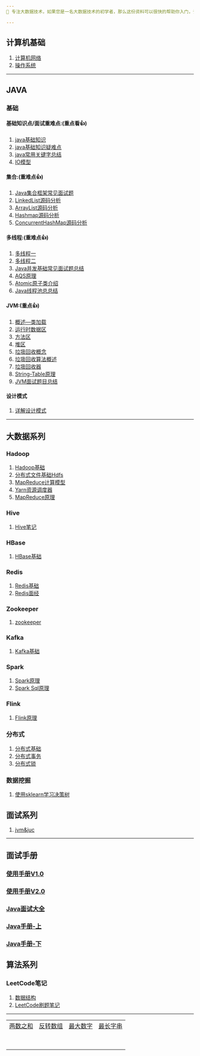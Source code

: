 ```yaml
---
👋 专注大数据技术，如果您是一名大数据技术的初学者，那么这份资料可以很快的帮助你入门，让您少走弯路，如果您已经有大数据开发基础，或许这份资料可以让您对大数据领域的各个框架原理有更深入的理解，不管您是用来学习，还是用来面试，都会对您有很大的收获！注：本资料是本人在秋招前备战大厂面试学习过程中总结的资料，里面有本人写的资料，也有参考别人写得好的文章，如果文中有不足之处，还请欢迎指出！

---
```


## 计算机基础

1. [计算机网络](https://github.com/justdoitMr/rzf.github.io/blob/main/Note/%E8%AE%A1%E7%AE%97%E6%9C%BA%E7%BD%91%E7%BB%9C.md)
2. [操作系统](https://github.com/justdoitMr/rzf.github.io/blob/main/Note/%E6%93%8D%E4%BD%9C%E7%B3%BB%E7%BB%9F.md)

---

## JAVA

### 基础

#### 基础知识点/面试重难点:(重点看👍)

1. [java基础知识](https://github.com/justdoitMr/rzf.github.io/blob/main/Note/Java%E5%9F%BA%E7%A1%80%E7%9F%A5%E8%AF%86%20.md)
2. [java基础知识疑难点](https://github.com/justdoitMr/rzf.github.io/blob/main/Note/Java%E5%9F%BA%E7%A1%80%E7%9F%A5%E8%AF%86%E7%96%91%E9%9A%BE%E7%82%B9.md)
3. [java常用关键字总结](https://github.com/justdoitMr/rzf.github.io/blob/main/Note/Java%E5%B8%B8%E8%A7%81%E5%85%B3%E9%94%AE%E5%AD%97%E6%80%BB%E7%BB%93.md)
4. [IO模型](https://github.com/justdoitMr/rzf.github.io/blob/main/Note/IO%E6%A8%A1%E5%9E%8B.md)

#### 集合:(重难点👍)

1. [Java集合框架常见面试题](https://github.com/justdoitMr/rzf.github.io/blob/main/Note/Java%E9%9B%86%E5%90%88%E6%A1%86%E6%9E%B6%E5%B8%B8%E8%A7%81%E9%9D%A2%E8%AF%95%E9%A2%98.md)
2. [LinkedList源码分析](https://github.com/justdoitMr/rzf.github.io/blob/main/Note/LinkedList%E6%BA%90%E7%A0%81%E5%88%86%E6%9E%90.md)
3. [ArrayList源码分析](https://github.com/justdoitMr/rzf.github.io/blob/main/Note/ArrayList%E6%BA%90%E7%A0%81%2B%E6%89%A9%E5%AE%B9%E6%9C%BA%E5%88%B6%E5%88%86%E6%9E%90.md)
4. [Hashmap源码分析](https://github.com/justdoitMr/rzf.github.io/blob/main/Note/HashMap(JDK1.8)%E6%BA%90%E7%A0%81%2B%E5%BA%95%E5%B1%82%E6%95%B0%E6%8D%AE%E7%BB%93%E6%9E%84%E5%88%86%E6%9E%90.md)
5. [ConcurrentHashMap源码分析](https://github.com/justdoitMr/rzf.github.io/blob/main/Note/ConcurrentHashMap%E6%BA%90%E7%A0%81%2B%E5%BA%95%E5%B1%82%E6%95%B0%E6%8D%AE%E7%BB%93%E6%9E%84%E5%88%86%E6%9E%90.md)

#### 多线程:(重难点👍)

1. [多线程一](https://github.com/justdoitMr/rzf.github.io/blob/main/Note/Java%E5%A4%9A%E7%BA%BF%E7%A8%8B%E4%B8%80%20.md)
2. [多线程二](https://github.com/justdoitMr/rzf.github.io/blob/main/Note/Java%E5%A4%9A%E7%BA%BF%E7%A8%8B%E4%BA%8C.md)
3. [Java并发基础常见面试题总结](https://github.com/justdoitMr/rzf.github.io/blob/main/Note/Java%E5%B9%B6%E5%8F%91%E5%9F%BA%E7%A1%80%E5%B8%B8%E8%A7%81%E9%9D%A2%E8%AF%95%E9%A2%98%E6%80%BB%E7%BB%93.md)
4. [AQS原理](https://github.com/justdoitMr/rzf.github.io/blob/main/Note/AQS%E5%8E%9F%E7%90%86%E4%BB%A5%E5%8F%8AAQS%E5%90%8C%E6%AD%A5%E7%BB%84%E4%BB%B6%E6%80%BB%E7%BB%93.md)
5. [Atomic原子类介绍](https://github.com/justdoitMr/rzf.github.io/blob/main/Note/Atomic%E5%8E%9F%E5%AD%90%E7%B1%BB%E6%80%BB%E7%BB%93.md)
6. [Java线程池总总结](https://github.com/justdoitMr/rzf.github.io/blob/main/Note/java%E7%BA%BF%E7%A8%8B%E6%B1%A0%E5%AD%A6%E4%B9%A0%E6%80%BB%E7%BB%93.md)

#### JVM:(重点👍)

1. [概述—类加载](https://github.com/justdoitMr/rzf.github.io/blob/main/Note/JVM-%E6%A6%82%E8%BF%B0_%E7%B1%BB%E5%8A%A0%E8%BD%BD.md)
2. [运行时数据区](https://github.com/justdoitMr/rzf.github.io/blob/main/Note/JVM-%E8%BF%90%E8%A1%8C%E6%97%B6%E6%95%B0%E6%8D%AE%E5%8C%BA.md#PC%E5%AF%84%E5%AD%98%E5%99%A8%E9%9D%A2%E8%AF%95%E9%A2%98)
3. [方法区](https://github.com/justdoitMr/rzf.github.io/blob/main/Note/JVM-%E6%96%B9%E6%B3%95%E5%8C%BA.md)
4. [堆区](https://github.com/justdoitMr/rzf.github.io/blob/main/Note/Jvm-%E5%A0%86%E5%8C%BA.md)
5. [垃圾回收概念](https://github.com/justdoitMr/rzf.github.io/blob/main/Note/JVM-%E5%9E%83%E5%9C%BE%E5%9B%9E%E6%94%B6%E7%9B%B8%E5%85%B3%E6%A6%82%E5%BF%B5.md)
6. [垃圾回收算法概述](https://github.com/justdoitMr/rzf.github.io/blob/main/Note/JVM-%E5%9E%83%E5%9C%BE%E5%9B%9E%E6%94%B6%E7%AE%97%E6%B3%95%E6%A6%82%E8%BF%B0.md)
7. [垃圾回收器](https://github.com/justdoitMr/rzf.github.io/blob/main/Note/JVM-%E5%9E%83%E5%9C%BE%E5%9B%9E%E6%94%B6%E5%99%A8.md)
8. [String-Table原理](https://github.com/justdoitMr/rzf.github.io/blob/main/Note/JVM-String-Table%E5%8E%9F%E7%90%86.md)
9. [JVM面试题目总结](https://github.com/justdoitMr/rzf.github.io/blob/main/Note/JVM%E9%9D%A2%E8%AF%95%E9%A2%98%E7%9B%AE%E6%80%BB%E7%BB%93.md)

#### 设计模式

1. [详解设计模式](https://github.com/justdoitMr/rzf.github.io/blob/main/Note/%E8%AE%BE%E8%AE%A1%E6%A8%A1%E5%BC%8F.md)

---

## 大数据系列

### Hadoop

1. [Hadoop基础](https://github.com/justdoitMr/rzf.github.io/blob/main/Note/Hadoop%E5%9F%BA%E7%A1%80.md)
2. [分布式文件基础Hdfs](https://github.com/justdoitMr/rzf.github.io/blob/main/Note/Hadoop%E5%9F%BA%E7%A1%80.md)
3. [MapReduce计算模型](https://github.com/justdoitMr/rzf.github.io/blob/main/Note/MapReduce.md)
4. [Yarn资源调度器](https://github.com/justdoitMr/rzf.github.io/blob/main/Note/YARN%E8%B5%84%E6%BA%90%E8%B0%83%E5%BA%A6%E5%99%A8.md)
5. [MapReduce原理](https://github.com/justdoitMr/rzf.github.io/blob/main/Note/MapReduce%E5%8E%9F%E7%90%86.md)

### Hive

1. [Hive笔记](https://github.com/justdoitMr/rzf.github.io/blob/main/Note/Hive.md)

### HBase

1. [HBase基础](https://github.com/justdoitMr/rzf.github.io/blob/main/Note/HBase.md)

### Redis

1. [Redis基础](https://github.com/justdoitMr/rzf.github.io/blob/main/Note/Redis.md)
2. [Redis面经](https://github.com/justdoitMr/rzf.github.io/blob/main/Note/Redis%E9%9D%A2%E7%BB%8F.md)

### Zookeeper

1. [zookeeper](https://github.com/justdoitMr/rzf.github.io/blob/main/Note/Zookeeper.md)

### Kafka

1. [Kafka基础](https://github.com/justdoitMr/rzf.github.io/blob/main/Note/Kafka.md)

### Spark

1. [Spark原理](https://github.com/justdoitMr/rzf.github.io/blob/main/Note/%E6%B7%B1%E5%85%A5%E7%90%86%E8%A7%A3Spark%E5%8E%9F%E7%90%86.md)
2. [Spark Sql原理](https://github.com/justdoitMr/rzf.github.io/blob/main/Note/Spark%20Sql.md)

### Flink

1. [Flink原理](https://github.com/justdoitMr/rzf.github.io/blob/main/Note/%E6%B7%B1%E5%85%A5%E7%90%86%E8%A7%A3Flink%E5%8E%9F%E7%90%86.md)

### 分布式

1. [分布式基础](https://github.com/justdoitMr/rzf.github.io/blob/main/Note/%E5%88%86%E5%B8%83%E5%BC%8F%E6%8A%80%E6%9C%AF%E8%AF%A6%E8%A7%A3.md)
2. [分布式事务](https://github.com/justdoitMr/rzf.github.io/blob/main/Note/%E5%88%86%E5%B8%83%E5%BC%8F%E4%BA%8B%E5%8A%A1.md)
3. [分布式锁](https://github.com/justdoitMr/rzf.github.io/blob/main/Note/%E5%88%86%E5%B8%83%E5%BC%8F%E9%94%81.md)

### 数据挖掘

1. [使用sklearn学习决策树](https://github.com/justdoitMr/rzf.github.io/blob/main/Note/%E5%86%B3%E7%AD%96%E6%A0%91.md)

## 面试系列

1. [jvm&juc](https://github.com/justdoitMr/rzf.github.io/blob/main/Note/%E9%AB%98%E9%A2%91%E9%9D%A2%E7%BB%8F.md)



---

## 面试手册

###  [使用手册V1.0](https://github.com/justdoitMr/rzf.github.io/blob/main/Note/%E4%BD%BF%E7%94%A8%E6%89%8B%E5%86%8CV1.0.md)

### [使用手册V2.0](https://github.com/justdoitMr/rzf.github.io/blob/main/Note/%E4%BD%BF%E7%94%A8%E6%89%8B%E5%86%8CV2.0%E7%89%88.md)

### [Java面试大全](https://github.com/justdoitMr/rzf.github.io/blob/main/Note/%E9%9D%A2%E8%AF%95%E9%A2%98%E5%A4%A7%E5%85%A8.pdf)

### [Java手册-上](https://github.com/justdoitMr/rzf.github.io/blob/main/Note/java%E5%9F%BA%E7%A1%80%E6%80%BB%E7%BB%93%E4%B8%8A.pdf)

### [Java手册-下](https://github.com/justdoitMr/rzf.github.io/blob/main/Note/Java%E5%9F%BA%E7%A1%80%E6%80%BB%E7%BB%93%E4%B8%8B.pdf)

## 算法系列

### LeetCode笔记

1. [数据结构](https://github.com/justdoitMr/rzf.github.io/blob/main/Note/LeetCode.md)
2. [LeetCode刷题笔记](https://github.com/justdoitMr/rzf.github.io/blob/main/Note/LeetCode%E5%88%B7%E9%A2%98%E7%AC%94%E8%AE%B0.md)

---

|              |              |              |              |
| ------------ | ------------ | ------------ | ------------ |
| [两数之和]() | [反转数组]() | [最大数字]() | [最长字串]() |
|              |              |              |              |
|              |              |              |              |
|              |              |              |              |
|              |              |              |              |
|              |              |              |              |
|              |              |              |              |
|              |              |              |              |
|              |              |              |              |

